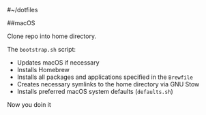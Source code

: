 #~/dotfiles

##macOS

Clone repo into home directory.

The `bootstrap.sh` script:
- Updates macOS if necessary
- Installs Homebrew
- Installs all packages and applications specified in the `Brewfile`
- Creates necessary symlinks to the home directory via GNU Stow
- Installs preferred macOS system defaults (`defaults.sh`)

Now you doin it
